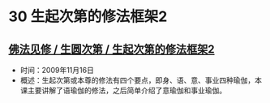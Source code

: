 # 30 生起次第的修法框架2

## [佛法见修 / 生圆次第 / 生起次第的修法框架2](https://www.fohuifayu.com/index.php/huideng-jiangtang/fofa-jianxiu/shengyuan-cidi/937-l09016)

- 时间：2009年11月16日
- 概述：生起次第或本尊的修法有四个要点，即身、语、意、事业四种瑜伽，本课主要讲解了语瑜伽的修法，之后简单介绍了意瑜伽和事业瑜伽。
